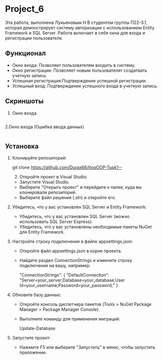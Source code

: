 # Project_6
Эта работа, выполнена Лукьяновым Н В студентом группы П22-3.1, которая демонстрирует систему авторизации с использованием Entity Framework и SQL Server. Работа включает в себя окна для входа и регистрации пользователя.

## Функционал

- Окно входа: Позволяет пользователям входить в систему.
- Окно регистрации: Позволяет новым пользователят создатвать учетную запись.
- Успешная регистрация:Подтверждение успешной регистрации.
- Успешный вход: Подтверждение успешного входа в учетную запись.


## Скриншоты

1. Окно входа
   
   ![]()

2.Окно входа (Ошибка ввода данных)

   ![]()
## Установка

1. Клонируйте репозиторий:
   
   git clone https://github.com/Durax66/ItogOOP-Tusk1--
    
   2. Откройте проект в Visual Studio:
   - Запустите Visual Studio.
   - Выберите "Открыть проект" и перейдите к папке, куда вы клонировали репозиторий.
   - Выберите файл решения (.sln) и откройте его.

3. Убедитесь, что у вас установлен SQL Server и Entity Framework:
   - Убедитесь, что у вас установлен SQL Server (можно использовать SQL Server Express).
   - Убедитесь, что у вас установлены необходимые пакеты NuGet для Entity Framework.

4. Настройте строку подключения в файле appsettings.json:
   - Откройте файл appsettings.json в корне проекта.
   - Найдите раздел ConnectionStrings и измените строку подключения на вашу, например:
     
     "ConnectionStrings": {
         "DefaultConnection": "Server=your_server;Database=your_database;User   Id=your_username;Password=your_password;"
     }
     

5. Обновите базу данных:
   - Откройте консоль диспетчера пакетов (Tools > NuGet Package Manager > Package Manager Console).
   - Выполните команду для применения миграций:
     
     Update-Database
     

6. Запустите проект:
   - Нажмите F5 или выберите "Запустить" в меню, чтобы запустить приложение.
